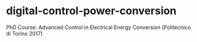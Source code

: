 # digital-control-power-conversion
PhD Course: Advanced Control in Electrical Energy Conversion (Politecnico di Torino 2017)
